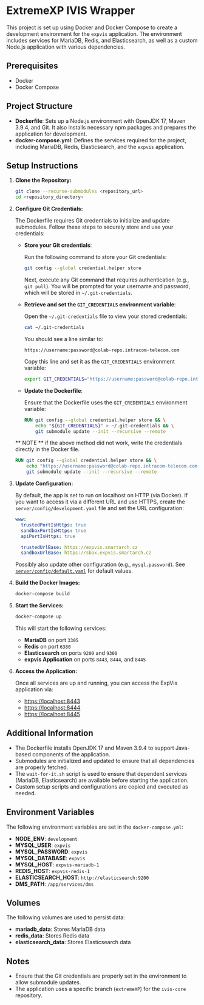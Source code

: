 # ExtremeXP IVIS Wrapper

This project is set up using Docker and Docker Compose to create a development environment for the `expvis` application. The environment includes services for MariaDB, Redis, and Elasticsearch, as well as a custom Node.js application with various dependencies.

## Prerequisites

- Docker
- Docker Compose

## Project Structure

- **Dockerfile**: Sets up a Node.js environment with OpenJDK 17, Maven 3.9.4, and Git. It also installs necessary npm packages and prepares the application for development.
- **docker-compose.yml**: Defines the services required for the project, including MariaDB, Redis, Elasticsearch, and the `expvis` application.

## Setup Instructions

1. **Clone the Repository:**

   ```bash
   git clone --recurse-submodules <repository_url>
   cd <repository_directory>
   ```

2. **Configure Git Credentials:**

   The Dockerfile requires Git credentials to initialize and update submodules. Follow these steps to securely store and use your credentials:

   - **Store your Git credentials**:

     Run the following command to store your Git credentials:

     ```bash
     git config --global credential.helper store
     ```

     Next, execute any Git command that requires authentication (e.g., `git pull`). You will be prompted for your username and password, which will be stored in `~/.git-credentials`.

   - **Retrieve and set the `GIT_CREDENTIALS` environment variable**:

     Open the `~/.git-credentials` file to view your stored credentials:

     ```bash
     cat ~/.git-credentials
     ```

     You should see a line similar to:

     ```
     https://username:password@colab-repo.intracom-telecom.com
     ```

     Copy this line and set it as the `GIT_CREDENTIALS` environment variable:

     ```bash
     export GIT_CREDENTIALS="https://username:password@colab-repo.intracom-telecom.com"
     ```



   - **Update the Dockerfile**:

     Ensure that the Dockerfile uses the `GIT_CREDENTIALS` environment variable:

     ```dockerfile
     RUN git config --global credential.helper store && \
         echo "${GIT_CREDENTIALS}" > ~/.git-credentials && \
         git submodule update --init --recursive --remote
     ```

    ** NOTE ** if the above method did not work, write the credentials directly in the Docker file.

     ```dockerfile
     RUN git config --global credential.helper store && \
         echo "https://username:password@colab-repo.intracom-telecom.com" > ~/.git-credentials && \
         git submodule update --init --recursive --remote
     ```

3. **Update Configuration:**

   By default, the app is set to run on localhost on HTTP (via Docker). If you want to access it via a different URL and use HTTPS, create the `server/config/development.yaml` file and set the URL configuration:

   ```yaml
   www:
     trustedPortIsHttps: true
     sandboxPortIsHttps: true
     apiPortIsHttps: true
   
     trustedUrlBase: https://expvis.smartarch.cz
     sandboxUrlBase: https://sbox.expvis.smartarch.cz
   ```
   
   Possibly also update other configuration (e.g., `mysql.password`). See [`server/config/default.yaml`](server/config/default.yaml) for default values.

4. **Build the Docker Images:**

   ```bash
   docker-compose build
   ```

5. **Start the Services:**

   ```bash
   docker-compose up
   ```

   This will start the following services:
   - **MariaDB** on port `3305`
   - **Redis** on port `6380`
   - **Elasticsearch** on ports `9200` and `9300`
   - **expvis Application** on ports `8443`, `8444`, and `8445`

6. **Access the Application:**

   Once all services are up and running, you can access the ExpVis application via:

   - [https://localhost:8443](https://localhost:8443)
   - [https://localhost:8444](https://localhost:8444)
   - [https://localhost:8445](https://localhost:8445)

## Additional Information

- The Dockerfile installs OpenJDK 17 and Maven 3.9.4 to support Java-based components of the application.
- Submodules are initialized and updated to ensure that all dependencies are properly fetched.
- The `wait-for-it.sh` script is used to ensure that dependent services (MariaDB, Elasticsearch) are available before starting the application.
- Custom setup scripts and configurations are copied and executed as needed.

## Environment Variables

The following environment variables are set in the `docker-compose.yml`:

- **NODE_ENV**: `development`
- **MYSQL_USER**: `expvis`
- **MYSQL_PASSWORD**: `expvis`
- **MYSQL_DATABASE**: `expvis`
- **MYSQL_HOST**: `expvis-mariadb-1`
- **REDIS_HOST**: `expvis-redis-1`
- **ELASTICSEARCH_HOST**: `http://elasticsearch:9200`
- **DMS_PATH**: `/app/services/dms`

## Volumes

The following volumes are used to persist data:

- **mariadb_data**: Stores MariaDB data
- **redis_data**: Stores Redis data
- **elasticsearch_data**: Stores Elasticsearch data

## Notes

- Ensure that the Git credentials are properly set in the environment to allow submodule updates.
- The application uses a specific branch (`extremeXP`) for the `ivis-core` repository.